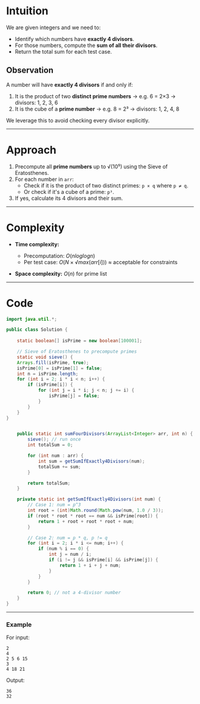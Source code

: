 # Intuition
We are given integers and we need to:
- Identify which numbers have **exactly 4 divisors**.
- For those numbers, compute the **sum of all their divisors**.
- Return the total sum for each test case.

## Observation
A number will have **exactly 4 divisors** if and only if:
1. It is the product of two **distinct prime numbers** → e.g. 6 = 2×3 → divisors: 1, 2, 3, 6
2. It is the cube of a **prime number** → e.g. 8 = 2³ → divisors: 1, 2, 4, 8

We leverage this to avoid checking every divisor explicitly.

---

# Approach
1. Precompute all **prime numbers** up to √(10⁵) using the Sieve of Eratosthenes.
2. For each number in `arr`:
   - Check if it is the product of two distinct primes: `p × q` where `p ≠ q`.
   - Or check if it's a cube of a prime: `p³`.
3. If yes, calculate its 4 divisors and their sum.

---

# Complexity

- **Time complexity:**  
  - Precomputation: $O(n log log n)$
  - Per test case: $O(N × √max(arr[i]))$ ≈ acceptable for constraints
  
- **Space complexity:** $O(n)$ for prime list

---

# Code

```java
import java.util.*;

public class Solution {
    
    static boolean[] isPrime = new boolean[100001];

    // Sieve of Eratosthenes to precompute primes
    static void sieve() {
    Arrays.fill(isPrime, true);
    isPrime[0] = isPrime[1] = false;
    int n = isPrime.length;
    for (int i = 2; i * i < n; i++) {
        if (isPrime[i]) {
            for (int j = i * i; j < n; j += i) {
                isPrime[j] = false;
            }
        }
    }
}


    public static int sumFourDivisors(ArrayList<Integer> arr, int n) {
        sieve(); // run once
        int totalSum = 0;

        for (int num : arr) {
            int sum = getSumIfExactly4Divisors(num);
            totalSum += sum;
        }

        return totalSum;
    }

    private static int getSumIfExactly4Divisors(int num) {
        // Case 1: num = p^3
        int root = (int)Math.round(Math.pow(num, 1.0 / 3));
        if (root * root * root == num && isPrime[root]) {
            return 1 + root + root * root + num;
        }

        // Case 2: num = p * q, p != q
        for (int i = 2; i * i <= num; i++) {
            if (num % i == 0) {
                int j = num / i;
                if (i != j && isPrime[i] && isPrime[j]) {
                    return 1 + i + j + num;
                }
            }
        }

        return 0; // not a 4-divisor number
    }
}
```

---

### Example

For input:
```
2
4
2 5 6 15
3
4 18 21
```

Output:
```
36
32
```
